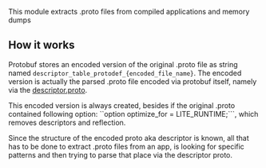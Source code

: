 This module extracts .proto files from compiled applications and memory dumps

## How it works

Protobuf stores an encoded version of the original .proto file as string named ``descriptor_table_protodef_{encoded_file_name}``.
The encoded version is actually the parsed .proto file encoded via protobuf itself, namely via the [descriptor.proto](https://github.com/protocolbuffers/protobuf/blob/master/src/google/protobuf/descriptor.proto).

This encoded version is always created, besides if the original .proto contained following option:
``option optimize_for = LITE_RUNTIME;```, which removes descriptors and reflection.


Since the structure of the encoded proto aka descriptor is known, all that has to be done to extract .proto files from an app, is looking for specific patterns and then trying to parse that place via the descriptor proto.